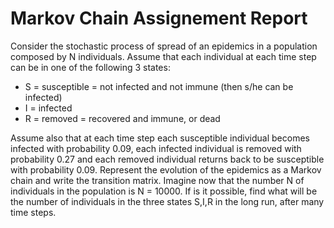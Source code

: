 # Markov Chain Assignement Report

Consider the stochastic process of spread of an epidemics in a population composed by N individuals.
Assume that each individual at each time step can be in one of the following 3 states:
- S = susceptible = not infected and not immune (then s/he can be infected)
- I = infected
- R = removed = recovered and immune, or dead

Assume also that at each time step each susceptible individual becomes infected with probability 0.09, each infected individual is removed with probability 0.27 and each removed individual returns back to be susceptible with probability 0.09.
Represent the evolution of the epidemics as a Markov chain and write the transition matrix.
Imagine now that the number N of individuals in the population is N = 10000.
If is it possible, find what will be the number of individuals in the three states S,I,R in the long run, after many time steps.

